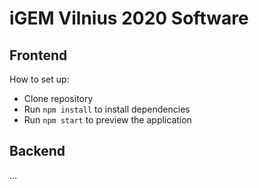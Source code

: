 # iGEM Vilnius 2020 Software

## Frontend
How to set up:
* Clone repository
* Run `npm install` to install dependencies
* Run `npm start` to preview the application

## Backend
...

